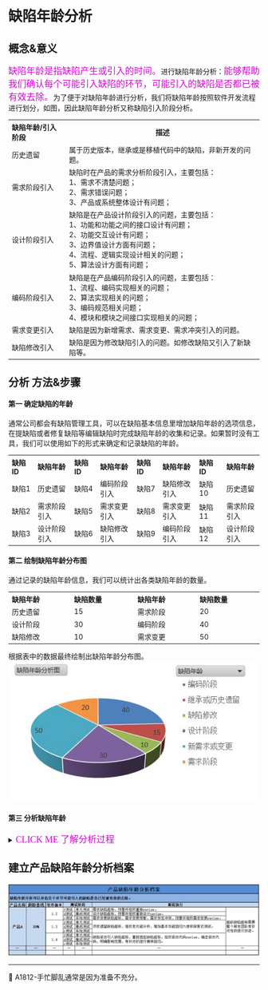 # 缺陷年龄分析

## 概念&意义

<font color="#dd00dd" size="4" face="楷体">缺陷年龄是指缺陷产生或引入的时间。</font>进行缺陷年龄分析：<font color="#dd00dd" size="4" face="楷体">能够帮助我们确认每个可能引入缺陷的环节，可能引入的缺陷是否都已被有效去除。</font>为了便于对缺陷年龄进行分析，我们将缺陷年龄按照软件开发流程进行划分，如图，因此缺陷年龄分析又称缺陷引入阶段分析。

<table>
	<tr>
		<th width="200px" align="left">缺陷年龄/引入阶段</th>
		<th width="800px">描述</th>
	</tr>
	<tr>
		<td>历史遗留</td>
		<td>属于历史版本，继承或是移植代码中的缺陷，非新开发的问题。</td>
	</tr>
	<tr>
		<td>需求阶段引入</td>
		<td>缺陷时在产品的需求分析阶段引入，主要包括：<br>1、需求不清楚问题；<br>2、需求错误问题；<br>3、产品或系统整体设计有问题；</td>
	</tr>
	<tr>
		<td>设计阶段引入</td>
		<td>缺陷是在产品设计阶段引入的问题，主要包括：<br>1、功能和功能之间的接口设计有问题；<br>2、功能交互设计有问题；<br>3、边界值设计方面有问题；<br>4、流程、逻辑实现设计相关的问题；<br>5、算法设计方面有问题；</td>
	</tr>
	<tr>
		<td>编码阶段引入</td>
		<td>缺陷是在产品编码阶段引入的问题，主要包括：<br>1、流程、编码实现相关的问题；<br>2、算法实现相关的问题；<br>3、编码规范相关问题；<br>4、模块和模块之间接口实现相关的问题；</td>
	</tr>
	<tr>
		<td>需求变更引入</td>
		<td>缺陷是因为新增需求、需求变更、需求冲突引入的问题。</td>
	</tr>
	<tr>
		<td>缺陷修改引入</td>
		<td>缺陷是因为修改缺陷引入的问题。如修改缺陷又引入了新缺陷等。</td>
	</tr>
</table>


## 分析 方法&步骤

#### 第一 确定缺陷的年龄

通常公司都会有缺陷管理工具，可以在缺陷基本信息里增加缺陷年龄的选项信息，在提缺陷或者修复缺陷等编辑缺陷时完成缺陷年龄的收集和记录。如果暂时没有工具，我们可以使用如下的形式来确定和记录缺陷的年龄。

<table>
	<tr>
		<th width="90px" align="left">缺陷ID</th>
		<th width="160px" align="left">缺陷年龄</th>
		<th width="90px" align="left">缺陷ID</th>
		<th width="160px" align="left">缺陷年龄</th>
		<th width="90px" align="left">缺陷ID</th>
		<th width="160px" align="left">缺陷年龄</th>
		<th width="90px" align="left">缺陷ID</th>
		<th width="160px" align="left">缺陷年龄</th>
	</tr>
	<tr>
		<td>缺陷1</td>
		<td>历史遗留</td>
		<td>缺陷4</td>
		<td>编码阶段引入</td>
		<td>缺陷7</td>
		<td>缺陷修改引入</td>
		<td>缺陷10</td>
		<td>历史遗留</td>
	</tr>
	<tr>
		<td>缺陷2</td>
		<td>需求阶段引入</td>
		<td>缺陷5</td>
		<td>需求变更引入</td>
		<td>缺陷8</td>
		<td>需求变更引入</td>
		<td>缺陷11</td>
		<td>需求阶段引入</td>
	</tr>
	<tr>
		<td>缺陷3</td>
		<td>设计阶段引入</td>
		<td>缺陷6</td>
		<td>缺陷修改引入</td>
		<td>缺陷9</td>
		<td>编码阶段引入</td>
		<td>缺陷12</td>
		<td>设计阶段引入</td>
	</tr>
</table>

#### 第二 绘制缺陷年龄分布图

通过记录的缺陷年龄信息，我们可以统计出各类缺陷年龄的数量。

<table>
	<tr>
		<th width="250px" align="left">缺陷年龄</th>
		<th width="250px" align="left">缺陷数量</th>
		<th width="250px" align="left">缺陷年龄</th>
		<th width="250px" align="left">缺陷数量</th>
	</tr>
	<tr>
		<td>历史遗留</td>
		<td>15</td>
		<td>需求阶段</td>
		<td>20</td>
	</tr>
	<tr>
		<td>设计阶段</td>
		<td>30</td>
		<td>编码阶段</td>
		<td>40</td>
	</tr>
	<tr>
		<td>缺陷修改</td>
		<td>10</td>
		<td>需求变更</td>
		<td>50</td>
	</tr>
</table>

根据表中的数据最终绘制出缺陷年龄分布图。
![](resFiles/r2/缺陷年龄分布图.jpg)

#### 第三 分析缺陷年龄

<details>
<summary><font color="#dd00dd" size="4" face="楷体"> CLICK ME 了解分析过程</font></summary>

我们在进行缺陷年龄分析之前，需要先想一下，理想的缺陷年龄应该具备哪些特点。

#### （1）理想的缺陷分布图分析

理想的缺陷年龄分布图应该是这样的：<font color="#dd00dd" size="4" face="楷体">在缺陷的引入阶段就能发现改类缺陷，缺陷不会逃逸到下个阶段。</font>
![](resFiles/r2/引入阶段.jpg)

例如，当分析设计阶段缺陷年龄时，分析结果是一个“大园饼”，即所有的缺陷都是在设计阶段引入的，没有需求阶段引入的缺陷。换句话说，需求阶段引入的缺陷都在需求分析阶段都已经完全去除了。如果真的能到达这样的水平，测试人员也就光荣的失业了。但实际情况是，每个阶段都会有一些缺陷“逃逸”到了下个阶段，需要“测试”来发现这些逃逸的缺陷。

作为专业的测试人员我们知道，测试不应该是想到哪测到哪，而应该设计测试从而科学的进行测试，例如进行测试分层和分阶段测试：<font color="#dd00dd" size="4" face="楷体">每个测试分层或测试阶段都围绕不同的测试目标，使用不同的测试方法进行测试</font>。因此针对测试阶段理想的缺陷年龄分析图应该是这样的：<font color="#dd00dd" size="4" face="楷体">在特定的测试分层，发现该分层的问题，没有历史遗留缺陷，没有需求变更引入的缺陷，没有缺陷修改引入的缺陷。</font>
![](resFiles/r2/发现特定测试分层问题.jpg)


#### （2）没有在特定的测试分层，发现该分层的缺陷分析

例如，在集成测试阶段，我们希望发现编码阶段和设计阶段引入的缺陷，但实际上却发现了大量的在需求阶段引入的缺陷。这说明:</br>
口  产品需求质量不高，需求存在不清晰或者错误的情况。</br>
口  系统架构设计质量不高。</br>
口  需求质量不高，产品功能质量也不会太高。</br>
口  系统架构设计的质量不高，产品在非功能属性方面质量也不会太高。</br>

这就需要测试人员或者整个研发团队来有针对性的进行改进。例如：</br>
口  对需求再次进行检测，确保尚未集成的功能对应的需求的正确性。</br>
口  分析架构设计中的问题，找出对非功能属性方面的主要影响，调整测试策略，尽量提前并加大这些内容的测试力度。</br>
口  调整测试策略，增加相关功能的测试力度和回归测试规模。</br>

#### （3）历史遗留引入的缺陷过多分析

如果我们在测试中发现很多继承和历史遗留的缺陷，这说明产品还存在一些“旧账”尚未清理，这时需要我们：</br>
口  进行或重新进行老功能分析，更新测试策略。</br>
口  对这些缺陷进行分析，由此更新测试策略，进行探索式测试。</br>
口  如果被继承的版本处于维护阶段，考虑这些缺陷是否需要在维护版本中解决，并发布补丁或升级包。</br>
口  确认被继承的版本在维护阶段发现的其他缺陷，是否需要同步到当前最新版本中。</br>

![](resFiles/r2/清理旧账.jpg)

#### （4）需求变更引入的缺陷过多分析

当我们在进行缺陷年龄分析的时候，发现了很多因为需求变更引入的缺陷，出现这种情况的可能原因有：</br>
口  需求变化的部分比较多，比较大，引入了缺陷。</br>
口  新增需求的质量可能不高，引入了缺陷。</br>
口  产品设计质量可能不高，导致设计需要频繁更改，从而引入缺陷。</br>

可以采取的措施有：</br>
口  对这些缺陷进行分析，由此更新测试策略，增加探索和测试。</br>
口  增加或加强需求澄清相关活动。</br>
口  增加或者加强开发人员和测试人员之间针对产品设计进行的沟通活动。</br>
口  增加一些功能交互测试和场景测试。</br>
但从根本上改善上述问题，还需要研发经理、系统架构师和开发人员一起来回溯总结，做好变更控制，提高变更内容的需求和设计质量。

#### （5）缺陷修改引入缺陷过多分析

如果发现很多因为缺陷修改引入的缺陷，这说明开发修改缺陷的质量不高，对于测试人员来说，可以采取以下措施：</br>
口  验证缺陷时，除了验证缺陷本身是否被正确的修复了，还需要围绕缺陷展开探索式测试。</br>
口  增大对基本功能进行回顾测试的比例。</br>
口  增加或者加强开发人员和测试人员对修改内容、影响范围等的沟通，尤其针对重点修改或者较大改动的缺陷。</br>
口  可以和开发人员约定一些有利于缺陷修改质量的措施，如对缺陷的代码进行review后才能合入，每修改的缺陷开发人员都需要提供自检报告单等等</br>
缺陷修改引入缺陷还会带来另外一个影响，就是缺陷不会收敛。<font color="#dd00dd" size="4" face="楷体">我们可以通过控制提高缺陷修复质量，来促进缺陷的快速收敛，这一点对测试架构师和测试经理制定、更新测试策略来说尤为重要。</font>

</details>

## 建立产品缺陷年龄分析档案

![](resFiles/r3/产品缺陷年龄分析档案.jpg)

* * *
:bug: A1812-手忙脚乱通常是因为准备不充分。
